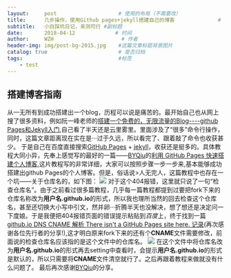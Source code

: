 ```yaml
---
layout:     post                    # 使用的布局（不需要改）
title:      几步操作，使用Github pages+jekyll搭建自己的博客              # 标题 
subtitle:   小白踩坑日记，亲测可行 #副标题
date:       2018-04-12             # 时间
author:     WZH                      # 作者
header-img: img/post-bg-2015.jpg    #这篇文章标题背景图片
catalog: true                       # 是否归档
tags:                               #标签
    - test
---
```


## 搭建博客指南
  从一无所有到成功搭建出一个blog，历程可以说是痛苦的。最开始自己也从网上搜了很多资料，例如阮一峰老师的[搭建一个免费的，无限流量的Blog----github Pages和Jekyll入门](http://www.ruanyifeng.com/blog/2012/08/blogging_with_jekyll.html),自己看了半天还是云里雾里。里面涉及了“很多”命令行操作，同时，这篇文章距离现在实在是···过于久远，所以看完了、跟着敲了命令也收获甚少。
于是自己在百度直接搜索[GitHub Pages](https://pages.github.com/) + [jekyll](http://jekyll.com.cn/)，收获还是挺多的。具体教程大同小异，先奉上感觉写的最好的一篇——[BYQiu](http://qiubaiying.top/)的[利用 GitHub Pages 快速搭建个人博客](https://www.jianshu.com/p/e68fba58f75c),这片教程写的非常详细，大家可以按照步骤一步一步来,基本能够成功搭建出github Pages的个人博客。但是，俗话说>人无完人，这篇教程中也存在一个坑——关于仓库名的，如下图：
![](https://cl.ly/22242t2K1z3Y)
  对于这个404报错，这里就只说了一句“检查仓库名”。由于之前看过很多篇教程，几乎每一篇教程都提到过要把fork下来的仓库名称改为**用户名.github.io**的形式，所以我也理所当然的回去检查这个仓库名，甚至还切换大小写中引文，然并卵···折腾半天也没解决，想了想还是决定问一下度娘。于是我便把404报错页面的错误提示粘贴到*百度*上，终于找到一篇[github.io DNS CNAME 解析 There isn't a GitHub Pages site here. 记录](https://blog.csdn.net/aloh_a/article/details/78963998)(再次感谢各位先行者的分享!),这才明白原来fork下来的还有个**CNAME**文件需要修改，前面说的检查仓库名应该指的是这个文件中的仓库名。
![](https://cl.ly/302n1k0C1C3W)
  在这个文件中将仓库名改为**用户名.github.io**的形式再去setting中查看时，会提示**用户名.github.io**的形式是默认的，所以只需要将**CNAME**文件清空就行了。之后再跟着教程来做就没有什么问题了。
最后再次感谢[BYQiu](http://qiubaiying.top/)的分享。



